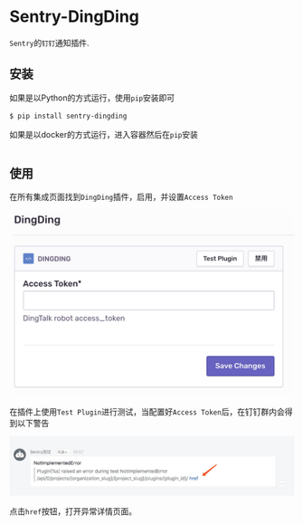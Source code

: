 # Sentry-DingDing

`Sentry`的`钉钉`通知插件.

## 安装

如果是以Python的方式运行，使用`pip`安装即可

```bash
$ pip install sentry-dingding
```

如果是以docker的方式运行，进入容器然后在`pip`安装

```bash

```

## 使用

在所有集成页面找到`DingDing`插件，启用，并设置`Access Token`

![plugin](./docs/images/options.png)

在插件上使用`Test Plugin`进行测试，当配置好`Access Token`后，在钉钉群内会得到以下警告


![plugin](./docs/images/dingding.png)

点击`href`按钮，打开异常详情页面。